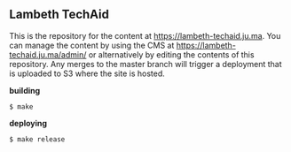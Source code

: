 ## Lambeth TechAid

This is the repository for the content at https://lambeth-techaid.ju.ma. You can 
manage the content by using the CMS at https://lambeth-techaid.ju.ma/admin/
or alternatively by editing the contents of this repository. Any merges to the
master branch will trigger a deployment that is uploaded to S3 where the site is hosted.

**building**

```console
$ make
```

**deploying**

```console
$ make release
```
